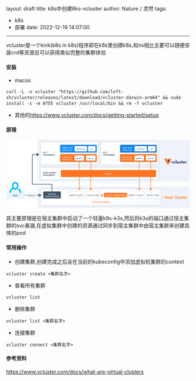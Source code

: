 layout: draft
title: k8s中创建8ks-vcluster
author: Nature丿灵然
tags:
  - k8s
  - 部署
date: 2022-12-19 14:07:00
---
vcluster是一个kink(k8s in k8s)程序即在k8s里创建k8s,和ns相比主要可以随便安装crd等资源且可以获得类似完整的集群体验

<!--more-->

#### 安装

- macos

```shell
curl -L -o vcluster "https://github.com/loft-sh/vcluster/releases/latest/download/vcluster-darwin-arm64" && sudo install -c -m 0755 vcluster /usr/local/bin && rm -f vcluster
```

- 其他的<https://www.vcluster.com/docs/getting-started/setup>

#### 原理

![vcluster](../images/vcluster-1.svg)

其主要原理是在宿主集群中启动了一个轻量k8s-k3s,然后将k3s的端口通过宿主集群的svc暴漏,在虚拟集群中创建的资源通过同步到宿主集群中由宿主集群来创建具体的pod

#### 常用操作

- 创建集群,创建完成之后会在当前的kubeconfig中添加虚拟机集群的context

```shlel
vcluster create <集群名字>
```

- 查看所有集群

```shell
vcluster list
```

- 删除集群

```shell
vcluster list <集群名字>
```

- 连接集群

```shell
vcluster connect <集群名字>
```

#### 参考资料

<https://www.vcluster.com/docs/what-are-virtual-clusters>
